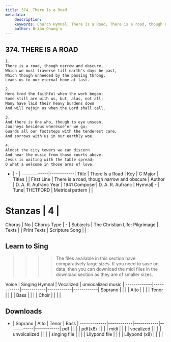 ```yaml
---
title: 374. There Is a Road
metadata:
    description: 
    keywords: Church Hymnal, There Is a Road, There is a road, though narrow and obscure, 
    author: Brian Onang'o
---
```



## 374. THERE IS A ROAD

```txt
1.
There is a road, though narrow and obscure, 
Which we must traverse till earth's days be past, 
Which though unheeded by the passing throng, 
Leads us to our eternal home at last. 

2.
Here trod the faithful when the work began; 
Some still are with us, but, alas, not all; 
Many have laid their heavy burdens down 
And will rejoin us when the Lord shall call. 

3.
And there is One who, though to eye unseen, 
Journeys besideus wheresoe'er we go; 
Guards all our footsteps with the tenderest care, 
And sorrows with us in our earthly woe. 

4.
Almost the city towers we can discern 
And hear the music from those courts above. 
Jesus is waiting with the table spread; 
O what a welcome in those arms of love.
```

- |   -  |
-------------|------------|
Title | There Is a Road |
Key | G Major |
Titles |  |
First Line | There is a road, though narrow and obscure |
Author | D. A. R. Aufranc
Year | 1941
Composer| D. A. R. Aufranc |
Hymnal|  - |
Tune| THETFORD |
Metrical pattern | |
# Stanzas | 4 |
Chorus | No |
Chorus Type | - |
Subjects | The Christian Life: Pilgrimage |
Texts |  |
Print Texts | 
Scripture Song |  |
  
## Learn to Sing

>>>> The files available in this section have comparatively large sizes. If you need to save on data, then you can download the midi files in the download section as they are of smaller sizes.

Voice |  Singing Hymnal | Vocalized | unvocalized music |
-------------|------------|------------|------------|------------|
Soprano | | | |
Alto | | | |
Tenor | | | |
Bass | | | |
Choir | | | |

## Downloads

- |  Soprano | Alto | Tenor | Bass |
-------------|------------|------------|------------|------------|
pdf | | | |
pdf(x8) | | | |
midi | | | |
vocalized | | | |
unvolcalized | | | |
singing file | | | |
Lilypond file | | | |
Lilypond (x8) | | | |
  